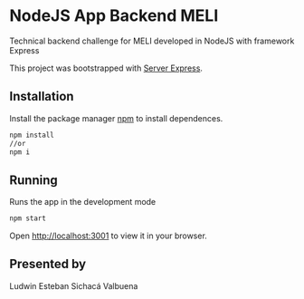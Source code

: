 # NodeJS App Backend MELI

Technical backend challenge for MELI developed in NodeJS with framework Express
 
This project was bootstrapped with [Server Express](https://expressjs.com/es/starter/hello-world.html).

## Installation

Install the package manager [npm](https://docs.npmjs.com/cli/v6/commands/npm-install) to install dependences.

```bash
npm install 
//or 
npm i
```
## Running

Runs the app in the development mode

```bash
npm start
```

Open [http://localhost:3001](http://localhost:3001) to view it in your browser.

## Presented by
Ludwin Esteban Sichacá Valbuena